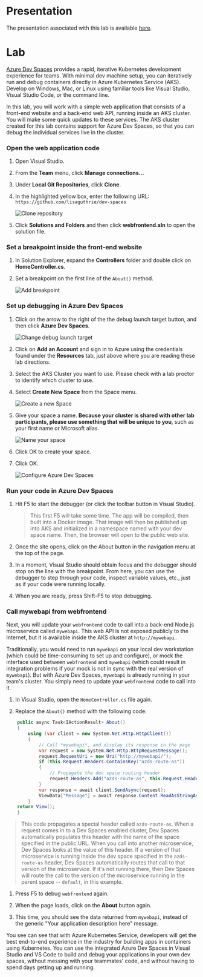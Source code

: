 # Presentation
The presentation associated with this lab is available [here](Presentation.pptx).

# Lab

[Azure Dev Spaces](https://docs.microsoft.com/en-us/azure/dev-spaces/azure-dev-spaces) provides a rapid, iterative Kubernetes development experience for teams. With minimal dev machine setup, you can iteratively run and debug containers directly in Azure Kubernetes Service (AKS). Develop on Windows, Mac, or Linux using familiar tools like Visual Studio, Visual Studio Code, or the command line.

In this lab, you will work with a simple web application that consists of a front-end website and a back-end web API, running inside an AKS cluster. You will make some quick updates to these services. The AKS cluster created for this lab contains support for Azure Dev Spaces, so that you can debug the individual services live in the cluster.

### Open the web application code
1. Open Visual Studio.

1. From the **Team** menu, click **Manage connections...**

1. Under **Local Git Repositories**, click **Clone**.

1. In the highlighted yellow box, enter the following URL: `https://github.com/lisaguthrie/dev-spaces`

    ![Clone repository](clone-lisaguthrie-devspaces.png)

1. Click **Solutions and Folders** and then click **webfrontend.sln** to open the solution file.

### Set a breakpoint inside the front-end website

1. In Solution Explorer, expand the **Controllers** folder and double click on **HomeController.cs**.

1. Set a breakpoint on the first line of the `About()` method.

    ![Add breakpoint](breakpoint2.png)

### Set up debugging in Azure Dev Spaces

1. Click on the arrow to the right of the the debug launch target button, and then click **Azure Dev Spaces**.

    ![Change debug launch target](changedebugtarget2.png)

1. Click on **Add an Account** and sign in to Azure using the credentials found under the **Resources** tab, just above where you are reading these lab directions.

1. Select the AKS Cluster you want to use. Please check with a lab proctor to identify which cluster to use.

1. Select **Create New Space** from the Space menu. 

    ![Create a new Space](createnewspace.png)

1. Give your space a name. **Because your cluster is shared with other lab participants, please use something that will be unique to you**, such as your first name or Microsoft alias.
    
    ![Name your space](newspacename.png)

1. Click OK to create your space.

1. Click OK.

    ![Configure Azure Dev Spaces](configuredevspaces.png)

### Run your code in Azure Dev Spaces

1. Hit F5 to start the debugger (or click the toolbar button in Visual Studio). 
    
    >This first F5 will take some time. The app will be compiled, then built into a Docker image. That image will then be published up into AKS and initialized in a namespace named with your dev space name. Then, the browser will open to the public web site.

1. Once the site opens, click on the About button in the navigation menu at the top of the page.

1. In a moment, Visual Studio should obtain focus and the debugger should stop on the line with the breakpoint. From here, you can use the debugger to step through your code, inspect variable values, etc., just as if your code were running locally.

1. When you are ready, press Shift-F5 to stop debugging.

### Call mywebapi from webfrontend
Next, you will update your `webfrontend` code to call into a back-end Node.js microservice called `mywebapi`. This web API is not exposed publicly to the Internet, but it is available inside the AKS cluster at `http://mywebapi.`

Traditionally, you would need to run `mywebapi` on your local dev workstation (which could be time-consuming to set up and configure), or mock the interface used between `webfrontend` and `mywebapi` (which could result in integration problems if your mock is not in sync with the real version of `mywebapi`). But with Azure Dev Spaces, `mywebapi` is already running in your team's cluster. You simply need to update your `webfrontend` code to call into it.

1. In Visual Studio, open the `HomeController.cs` file again.

1. Replace the `About()` method with the following code:

```csharp
    public async Task<IActionResult> About()
    {
        using (var client = new System.Net.Http.HttpClient())
        {
            // Call *mywebapi*, and display its response in the page
            var request = new System.Net.Http.HttpRequestMessage();
            request.RequestUri = new Uri("http://mywebapi/");
            if (this.Request.Headers.ContainsKey("azds-route-as"))
            {
                // Propagate the dev space routing header
                request.Headers.Add("azds-route-as", this.Request.Headers["azds-route-as"] as IEnumerable<string>);
            }
            var response = await client.SendAsync(request);
            ViewData["Message"] = await response.Content.ReadAsStringAsync();
        }
    return View();
    }
```

>This code propagates a special header called `azds-route-as`. When a request comes in to a Dev Spaces enabled cluster, Dev Spaces automatically populates this header with the name of the space specified in the public URL. When you call into another microservice, Dev Spaces looks at the value of this header. If a version of that microservice is running inside the dev space specified in the `azds-route-as` header, Dev Spaces automatically routes that call to that version of the microservice. If it's not running there, then Dev Spaces will route the call to the version of the microservice running in the parent space -- `default`, in this example.

1. Press F5 to debug `webfrontend` again.

1. When the page loads, click on the **About** button again.

1. This time, you should see the data returned from `mywebapi`, instead of the generic "Your application description here" message.

You see can see that with Azure Kubernetes Service, developers will get the best end-to-end experience in the industry for building apps in containers using Kubernetes. You can use the integrated Azure Dev Spaces in Visual Studio and VS Code to build and debug your applications in your own dev spaces, without messing with your teammates' code, and without having to spend days getting up and running.